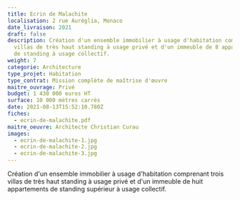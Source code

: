 ```yaml
---
title: Ecrin de Malachite
localisation: 2 rue Auréglia, Monaco
date_livraison: 2021
draft: false
description: Création d'un ensemble immobilier à usage d'habitation comprenant 3
  villas de très haut standing à usage privé et d'un immeuble de 8 appartements
  de standing à usage collectif.
weight: 7
categorie: Architecture
type_projet: Habitation
type_contrat: Mission complète de maîtrise d'œuvre
maitre_ouvrage: Privé
budget: 1 430 000 euros HT
surface: 10 000 mètres carrés
date: 2021-08-13T15:52:10.780Z
fiches:
  - ecrin-de-malachite.pdf
maitre_oeuvre: Architecte Christian Curau
images:
  - ecrin-de-malachite-1.jpg
  - ecrin-de-malachite-2.jpg
  - ecrin-de-malachite-3.jpg
---
```

Création d'un ensemble immobilier à usage d'habitation comprenant trois villas de très haut standing à usage privé et d'un immeuble de huit appartements de standing supérieur à usage collectif.

